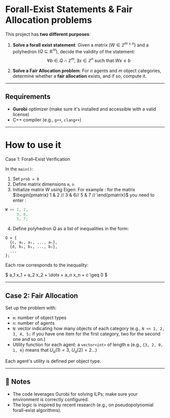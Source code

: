 # Forall-Exist Statements & Fair Allocation problems

This project has **two different purposes**:

1. **Solve a forall exist statement**: Given a matrix $( W \in \mathbb{Z}^{m 	\times n} )$ and a polyhedron $( Q \subseteq \mathbb{R}^m )$, decide the validity of the statement:
   $$\forall b \in Q \cap \mathbb{Z}^m,  \exists x \in \mathbb{Z}^n 	\text{ such that } Wx \leq b$$

2. **Solve a Fair Allocation problem**: For $n$ agents and $m$ object categories, determine whether a **fair allocation** exists, and if so, compute it.

---

## Requirements

- **Gurobi** optimizer (make sure it's installed and accessible with a valid license)
- C++ compiler (e.g., `g++`, `clang++`)

---
# How to use it
 Case 1: Forall–Exist Verification

In the `main()`:
1. Set `prob = 0`
2. Define matrix dimensions `m`, `n`
3. Initialize matrix $W$ using Eigen:
   For example : for the matrix
   $\begin{pmatrix}
      1 & 2 //
      3 & 6//
      5 & 7 //
   \end{pmatrix}$
   you need to enter :
```cpp
W << 1, 2,
     3, 6,
     5, 7;
```

4. Define polyhedron  $Q$ as a list of inequalities in the form:

```
Q = {
  {c, a₁, a₂, ..., aₙ},
  {d, b₁, b₂, ..., bₙ},
  ...
};
```

Each row corresponds to the inequality:

$ a_1 x_1 + a_2 x_2 + \dots + a_n x_n + c \geq 0 $

---

## Case 2: Fair Allocation

Set up the problem with:
- `m`: number of object types
- `n`: number of agents
- `N`: vector indicating how many objects of each category (e.g., `N << 1, 2, 3, 4, 5;` if you have one item for the first category, two for the second one and so on.)
- Utility function for each agent: a `vector<int>` of length `m` (e.g., `{3, 2, 0, 1, 4}` means that $U_{a}(1)=3$, $U_{a}(2)=2$...)

Each agent's utility is defined per object type.

---

## 📎 Notes

- The code leverages Gurobi for solving ILPs; make sure your environment is correctly configured.
- The logic is inspired by recent research (e.g., on pseudopolynomial forall-exist algorithms).
